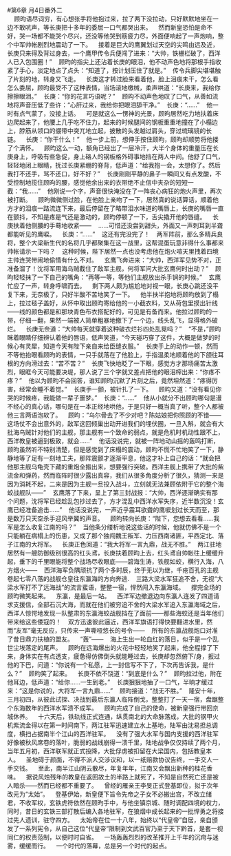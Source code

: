 #第6章 月4日番外二<br />    顾昀语尽词穷，有心想张手将他抱过来，拉了两下没拉动，只好默默地坐在一边不敢吭声，等长庚把十多年的委屈一口气都哭出来。    然而新皇恐怕是命不好，哭一场都不能哭个尽兴，还没等他哭到筋疲力尽，外面便响起了一声炮响，整个中军帅帐剧烈地震动了一下。    接着是巨大的鹰翼划过天空的尖鸣由远及近，长庚只来得及背过身去，一个鹰甲传令兵便闯了进来：“大帅，铁栅栏破了，西洋人已入包围圈！”    顾昀的指尖上还沾着长庚的眼泪，他不动声色地将那根手指收紧了手心，淡定地点了点头：“知道了，按计划压住了就是。”    传令兵脚尖堪堪触了片刻的地，转身又飞走。    长庚这才转过脸来看着他，脸上泪痕未干，怎么看怎么委屈，顾昀最受不了这种表情，当场滚地缴械，柔声哄道：“长庚来，我给你擦擦眼泪。”    长庚：“你的花言巧语呢？”    顾昀不动声色地叹了口气，从善如流地将声音压低了些许：“心肝过来，我给你把眼泪舔干净。”    长庚：“……”    他一时有点气蒙了，没接上话。    可是就这么一愣神的光景，顾昀居然吃力地扶着床边爬起来了，他腰上几乎吃不住力，起来的时候腿间的钢板重重地撞在了小榻边上，脖筋从领口的绷带中突兀地立起，披散的头发越过肩头，穿过琉璃镜的长链。    长庚：“你干什么！”    他一步上前，想伸手按住顾昀，顾昀却顺势将他搂了个满怀。    顾昀这么一动，额角已经出了一层冷汗，大半个身体的重量压在长庚身上，呼吸有些急促，身上硌人的钢板格外碍事地挡在两人中间。他舒了口气，轻轻地闭上眼睛，抚过长庚紧绷的脊背，低声道：“给我抱一会，太想你了。然后我打不还手，骂不还口，好不好？”    长庚刚刚平静的鼻子一瞬间又有点发酸，不受控制地揽住顾昀的腰，感觉他余出来的衣带绝不止信中夹杂的短短一截：“我……”    他刚说一个字，声音很快淹没在了一阵丧心病狂的炮火声里，再次被打断。    顾昀微微侧过脸，在他脸上亲吻了一下，居然真的说话算话，顺着他方才的泪痕一路流连下来，最后停留在了略带泪水味道的嘴唇上，长庚的嘴唇一直在颤抖，不知是疼是气还是激动的，顾昀停顿了一下，舌尖撬开他的唇缝。    长庚扶着他侧腰的手蓦地收紧——    ……可惜还没尝到甜头，外面又一声刺耳到半聋都能听见的鹰唳。    长庚：“……”    这还有完没完了！    两军阵前，那么多精兵良将，整个大梁新生代的名将几乎都聚集在这一战里，这帮混蛋玩意非得什么事都来帅帐请示一下吗？    这种时候，陛下居然一点也没考虑他在炮火喧天里拽着四境主帅连哭带闹地偷情有什么不对。    玄鹰飞奔进来：“大帅，西洋军见势不对，正准备溜了！沈将军用海乌贼截住了敌军主舰，何将军问大批玄鹰何时出动？”    顾昀轻轻抹了一下自己的嘴角：“再等一等，等他们主舰放出杀手锏的时候。”    玄鹰忙应了一声，转身呼啸而去。    剩下两人颇为尴尬地对视一眼，长庚心跳还没平复下来，无奈极了，只好半酸不苦地笑了一下。    他半扶半抱地将顾昀放到了榻上，拉过毯子盖好，从怀中取出顾昀寄给他的一小截衣料，又从荷包里摸出针线——线的颜色都是和那块青色布衣搭配好的，可见是有备而来。他拉过顾昀的一带，仔细一翻，果然一端被人简单粗暴地撤下了一个边，线头乱飞，显得格外破烂。    长庚无奈道：“大帅每天就穿着这种破衣烂衫四处乱晃吗？”    “不是，”顾昀眯着眼睛仔细辨认着他的唇语，低声笑道，“今天碰巧穿了这件，大概是做梦的时候心有灵犀，知道今天有陛下亲自来给臣缝衣服。”    长庚手上的动作一顿，然而不等他抬眼看顾昀的表情，一只手就落在了他脸上，手指温柔地顺着他的下颌往耳根的方向滑过去：“苦不苦？”    长庚飞快地眨了一下眼，感觉方才那场痛苦太激烈，眼眶今天可能要决堤，那人说了三个字就又差点把他的眼泪榨出来：“你疼不疼？”    他以为顾昀不会回答，谁知顾昀沉默了片刻之后，竟然坦然道：“疼得厉害，经常会睡不着觉。”    长庚手一颤，被针扎了一下。    顾昀又道：“没有看见你哭的时候疼，我能做一辈子噩梦。”    长庚：“……”    他从小就分不出顾昀哪句是漫不经心的真心话，哪句是在一本正经地哄他，于是只好一概当真了听，整个人都被他三言两语泡软了。    顾昀：“乌尔骨去了不少对吧？陈姑娘把你照顾的不错——这场仗不会出意外的，敌军这回倾巢出动开进我们的埋伏圈，一旦入斛，就会有大批海乌贼针对他们的主舰，那主舰有一个致命的弱点，就是危机时机动性跟不上，西洋教皇被逼到极致，就会……”    他话没说完，就被一阵地动山摇的轰鸣打断，顾昀虽然听不特别清楚，但是感觉到了床榻的震动，顾昀不慌不忙地笑了一下，静静地等了足有一刻地工夫，那阵震颤才逐渐平息，他这才补上自己的话：“就会把他那主舰乌龟壳下藏的重炮全搬出来，想要强行突破。西洋主舰上携带了大批的紫流金和弹药，然而临阵时很少露出真容，我们从很多角度分析了很久，猜测一来是因为消耗不起，二来是因为主舰一旦投入战斗，立刻就无法兼顾依附于它的整个海蛟战舰队——”    玄鹰落了下来，呈上了第三封战报：“大帅，西洋逐渐确实有那个问题，沈将军已经趁乱包抄过去了，方才混乱中西洋水军失序，近半数沉没！玄鹰已经准备追击……”    他话没说完，一声近乎震耳欲聋的鹰唳划过长天而至，那是数万只天空杀手迎风举翼的声音。    顾昀转向长庚：“陛下，您想去看看……我军是怎么收复江南的吗？”    当他条分缕析地说这些话的时候，他就仿佛不是一个只能躺在病榻上的伤患，又成了那个独闯魏王叛军、力压西南诸匪，平西定北、落子江南的大将军。    长庚正色回道：“我大将军一言九鼎，战无不胜。”    两江驻地居然有一艘防御级别很高的红头鸢，长庚扶着顾昀上去，红头鸢自帅帐往上缓缓升起，垂下的千里眼能将整个战场尽收眼底——碧海生涛，铁舰如蛟，横行入海，八方烟火——    西洋海军负隅顽抗了两个多时辰，终于无以为继，千疮百孔的主舰卷起七零八落的战舰仓皇往东瀛海的方向奔逃.    三路大梁水军狂追不舍，无视“大梁水军打不了远海战”的流言蜚语，整整一宿，悍然闯入东瀛海域。    撑完全场的顾昀微笑起来。    东瀛，是最后一站。    西洋军边撤退边向东瀛人连发了四道请求支援信，全部石沉大海，而就在他们被穷追不舍的大梁水军追入东瀛海域之后，西洋人惊愕地发现一队整肃的东瀛海蛟战舰挡在了面前——那些海蛟还是当年他们带来给这些倭寇的！    双方迅速彼此逼近，西洋军旗语打得快要翻进水里，然而“友军”毫无反应，只传来一声嘶哑悠长的号令——    所有的东瀛战舰炮口对准了昔日鼎力扶植的盟友。    “轰”——    海上生出一轮血红的落日，似乎是一个乱世尘埃落定的尾声。    顾昀在远海爆出的火花中轻轻地笑了起来，他全程撑了下来，身体实在有点透支，疲惫得仿佛倒头就能睡过去，长庚却忽然俯下/身，扳过他的下巴，问道：“你说有一个私愿，上一封信写不下了，下次再告诉我，是什么？”    顾昀笑了起来。    长庚不依不饶道：“到底是什么？”    顾昀拉过他，附在他耳边，低声道：“给你……一生到老。”    长庚狠狠地抽了一口气，半晌才缓过来：“这是你说的，大将军一言九鼎……”    顾昀接道：“战无不胜。”    隆安十年，三月初四，从彼此试探、决战到最后东瀛人临阵倒戈，整整打了一天一宿，盘踞整个东海数年的西洋水军溃不成军。    顾昀完成了自己的使命，被新皇强行带回京城休养。    十六天后，铁轨线正式连通，纵贯南北的大命脉落成，大批的钢甲火机紫流金得以在第一时间南下，两江驻军迅速建立水上基地，陆军由沈易担总调度，横扫占据南半个江山的西洋驻军。    没有了强大水军与国内支援的西洋驻军好像被秋风席卷的落叶，脆弱的战线崩得一溃千里，陆地战争仅仅持续了两个月，当年五月初，西洋联军就正式投降，大批俘虏被扣留在大梁国内，包括教皇本人。    圣地碍于颜面，不得不派人交涉议和，以一纸赔款协议告终，一手交人一手交钱。    至此，南半江山阴云散尽，年复年年，江南又会飘出新种的桂花香味。    据说风烛残年的教皇在返回故土的半路上就死了，不知是自然死亡还是被人暗杀——然而已经都不重要了。    曾经的雁亲王李旻正式登基即位，拟于次年改元为“太始”。    登基伊始，新皇便下旨令先帝之子女不必搬出宫，不改立储君，不收军权，玄铁虎符依然在顾昀手中，与他坐镇京城、随时调配四境的权力，同时，昔日的玄铁三部打散后编入各地驻军，在狼烟中成长起来的一批悍勇之将接过先人遗训，驻守四方。    太始帝在位一十八年，始终以“代皇帝”自居，亲自颁发了一系列宪令，从自己这位“代皇帝”限制到文武百官乃至于天下黔首，是套一视同仁的权责范制，以便时时自省。    一场轰轰烈烈的改革推开上千年的沉疴与迷雾，缓缓而行。    一个时代的落幕，总是另一个时代的起点。